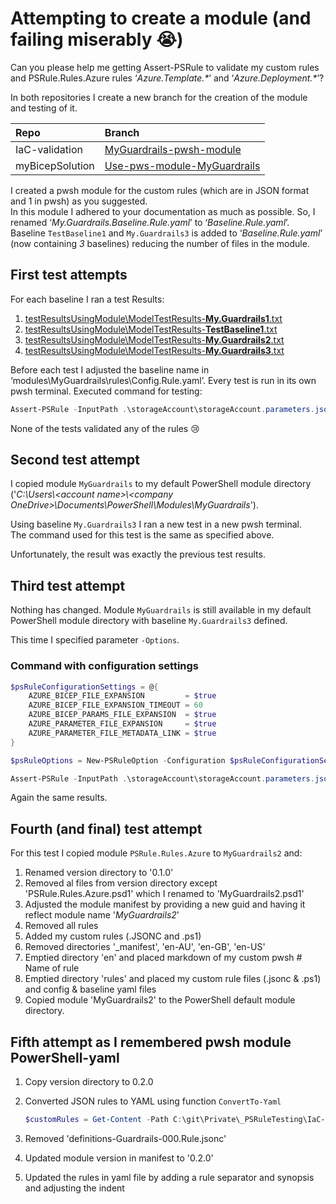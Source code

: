 # Attempting to create a module (and failing miserably 😭)

Can you please help me getting Assert-PSRule to validate my custom rules and PSRule.Rules.Azure rules ‘_Azure.Template.*_’ and ‘_Azure.Deployment.*_’?

In both repositories I create a new branch for the creation of the module and testing of it.

| Repo            | Branch                           |
| :-------------- | :------------------------------- |
| IaC-validation  | [MyGuardrails-pwsh-module][1]    |
| myBicepSolution | [Use-pws-module-MyGuardrails][2] |

I created a pwsh module for the custom rules (which are in JSON format and 1 in pwsh) as you suggested.<br>
In this module I adhered to your documentation as much as possible. So, I renamed ‘_My.Guardrails.Baseline.Rule.yaml_’ to ‘_Baseline.Rule.yaml_’.<br>
Baseline `TestBaseline1` and `My.Guardrails3` is added to ‘_Baseline.Rule.yaml_’ (now containing _3_ baselines) reducing the number of files in the module.

## First test attempts

For each baseline I ran a test
Results:

1. [testResultsUsingModule\ModelTestResults-**My.Guardrails1**.txt][3]
2. [testResultsUsingModule\ModelTestResults-**TestBaseline1**.txt][4]
3. [testResultsUsingModule\ModelTestResults-**My.Guardrails2**.txt][5]
4. [testResultsUsingModule\ModelTestResults-**My.Guardrails3**.txt][6]

Before each test I adjusted the baseline name in ‘modules\MyGuardrails\rules\Config.Rule.yaml’.
Every test is run in its own pwsh terminal.
Executed command for testing:

```PowerShell
Assert-PSRule -InputPath .\storageAccount\storageAccount.parameters.json -Module MyGuardrails -Format File
```

None of the tests validated any of the rules 😢

## Second test attempt

I copied module `MyGuardrails` to my default PowerShell module directory ('_C:\Users\\\<account name>\\\<company OneDrive>\Documents\PowerShell\Modules\MyGuardrails_').

Using baseline `My.Guardrails3` I ran a new test in a new pwsh terminal.<br>
The command used for this test is the same as specified above.

Unfortunately, the result was exactly the previous test results.

## Third test attempt

Nothing has changed. Module `MyGuardrails` is still available in my default PowerShell module directory with baseline `My.Guardrails3` defined.

This time I specified parameter `-Options`.

### Command with configuration settings

```PowerShell
$psRuleConfigurationSettings = @{
    AZURE_BICEP_FILE_EXPANSION         = $true
    AZURE_BICEP_FILE_EXPANSION_TIMEOUT = 60
    AZURE_BICEP_PARAMS_FILE_EXPANSION  = $true
    AZURE_PARAMETER_FILE_EXPANSION     = $true
    AZURE_PARAMETER_FILE_METADATA_LINK = $true
}

$psRuleOptions = New-PSRuleOption -Configuration $psRuleConfigurationSettings

Assert-PSRule -InputPath .\storageAccount\storageAccount.parameters.json -Module MyGuardrails -Format File -Option $psRuleOptions
```

Again the same results.

## Fourth (and final) test attempt

For this test I copied module `PSRule.Rules.Azure` to `MyGuardrails2` and:

1. Renamed version directory to '0.1.0'
2. Removed al files from version directory except 'PSRule.Rules.Azure.psd1' which I renamed to 'MyGuardrails2.psd1'
3. Adjusted the module manifest by providing a new guid and having it reflect module name '_MyGuardrails2_'
4. Removed all rules
5. Added my custom rules (.JSONC and .ps1)
6. Removed directories '_manifest', 'en-AU', 'en-GB', 'en-US'
7. Emptied directory 'en' and placed markdown of my custom pwsh # Name of rule
8. Emptied directory 'rules' and placed my custom rule files (.jsonc & .ps1) and config & baseline yaml files
9. Copied module 'MyGuardrails2' to the PowerShell default module directory.

## Fifth attempt as I remembered pwsh module PowerShell-yaml

1. Copy version directory to 0.2.0
2. Converted JSON rules to YAML using function `ConvertTo-Yaml`

    ```PowerShell
    $customRules = Get-Content -Path C:\git\Private\_PSRuleTesting\IaC-validation\modules\MyGuardrails\rules\definitions-Guardrails-000.Rule.jsonc -Raw | ConvertFrom-Json -Depth 100


    ```

3. Removed 'definitions-Guardrails-000.Rule.jsonc'
4. Updated module version in manifest to '0.2.0'
5. Updated the rules in yaml file by adding a rule separator and synopsis and adjusting the indent

[1]: https://github.com/Marc013/IaC-validation/tree/MyGuardrails-pwsh-module
[2]: https://github.com/Marc013/myBicepSolution/tree/Use-pws-module-MyGuardrails
[3]: https://github.com/Marc013/IaC-validation/blob/MyGuardrails-pwsh-module/testResultsUsingModule/ModelTestResults-My.Guardrails1.txt
[4]: https://github.com/Marc013/IaC-validation/blob/MyGuardrails-pwsh-module/testResultsUsingModule/ModelTestResults-TestBaseline1.txt
[5]: https://github.com/Marc013/IaC-validation/blob/MyGuardrails-pwsh-module/testResultsUsingModule/ModelTestResults-My.Guardrails2.txt
[6]: https://github.com/Marc013/IaC-validation/blob/MyGuardrails-pwsh-module/testResultsUsingModule/ModelTestResults-My.Guardrails3.txt
